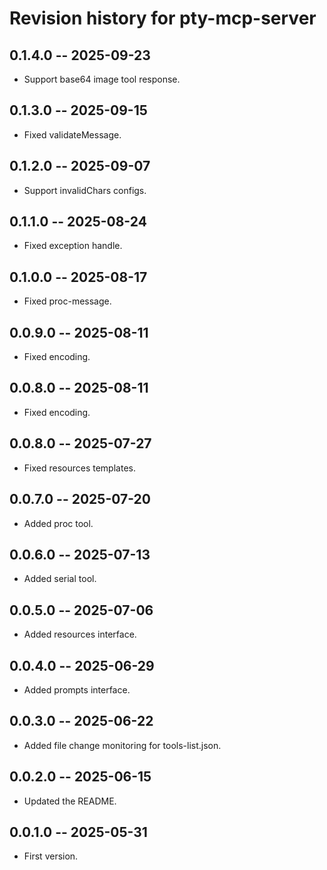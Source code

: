 # Revision history for pty-mcp-server

## 0.1.4.0 -- 2025-09-23

* Support base64 image tool response.

## 0.1.3.0 -- 2025-09-15

* Fixed validateMessage.

## 0.1.2.0 -- 2025-09-07

* Support invalidChars configs.

## 0.1.1.0 -- 2025-08-24

* Fixed exception handle.

## 0.1.0.0 -- 2025-08-17

* Fixed proc-message.

## 0.0.9.0 -- 2025-08-11

* Fixed encoding.

## 0.0.8.0 -- 2025-08-11

* Fixed encoding.

## 0.0.8.0 -- 2025-07-27

* Fixed resources templates.

## 0.0.7.0 -- 2025-07-20

* Added proc tool.

## 0.0.6.0 -- 2025-07-13

* Added serial tool.

## 0.0.5.0 -- 2025-07-06

* Added resources interface.

## 0.0.4.0 -- 2025-06-29

* Added prompts interface.

## 0.0.3.0 -- 2025-06-22

* Added file change monitoring for tools-list.json.

## 0.0.2.0 -- 2025-06-15

* Updated the README.

## 0.0.1.0 -- 2025-05-31

* First version.
